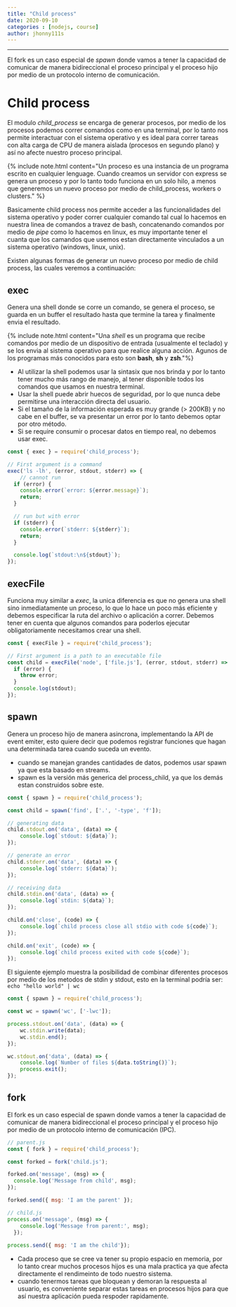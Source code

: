 ```yaml
---
title: "Child process"
date: 2020-09-10
categories : [nodejs, course]
author: jhonny111s
---
```


--------------
El fork es un caso especial de *spawn* donde vamos a tener la capacidad de comunicar de manera bidireccional el proceso principal y el proceso hijo por medio de un protocolo interno de comunicación.

# Child process

El modulo *child_process* se encarga de generar procesos, por medio de los procesos podemos correr comandos como en una terminal, por lo tanto nos permite interactuar con el sistema operativo y es ideal para correr tareas con alta carga de CPU de manera aislada (procesos en segundo plano) y así no afecte nuestro proceso principal.

{% include note.html content="Un proceso es una instancia de un programa escrito en cualquier lenguage. Cuando creamos un servidor con express se genera un proceso y por lo tanto todo funciona en un solo hilo, a menos que generemos un nuevo proceso por medio de child_process, workers o clusters." %}

Basicamente child process nos permite acceder a las funcionalidades del sistema operativo y poder correr cualquier comando tal cual lo hacemos en nuestra linea de comandos a travez de bash, concatenando comandos por medio de *pipe* como lo hacemos en linux, es muy importante tener el cuanta que los camandos que usemos estan directamente vinculados a un sistema operativo (windows, linux, unix).

Existen algunas formas de generar un nuevo proceso por medio de child process, las cuales veremos a continuación:

## exec

Genera una shell donde se corre un comando, se genera el proceso, se guarda en un buffer el resultado hasta que termine la tarea y finalmente envia el resultado.


{% include note.html content="Una *shell* es un programa que recibe comandos por medio de un dispositivo de entrada (usualmente el teclado) y se los envia al sistema operativo para que realice alguna acción. Agunos de los programas más conocidos para esto son **bash**, **sh** y **zsh**."%}

- Al utilizar la shell podemos usar la sintasix que nos brinda y por lo tanto tener mucho más rango de manejo, al tener disponible todos los comandos que usamos en nuestra terminal.
- Usar la shell puede abrir huecos de seguridad, por lo que nunca debe permitirse una interacción directa del usuario.
- Si el tamaño de la información esperada es muy grande (> 200KB) y no cabe en el buffer, se va presentar un error por lo tanto debemos optar por otro método.
- Si se require consumir o procesar datos en tiempo real, no debemos usar exec.

~~~javascript
const { exec } = require('child_process');

// First argument is a command
exec('ls -lh', (error, stdout, stderr) => {
    // cannot run 
  if (error) {
    console.error(`error: ${error.message}`);
    return;
  }

  // run but with error
  if (stderr) {
    console.error(`stderr: ${stderr}`);
    return;
  }

  console.log(`stdout:\n${stdout}`);
});
~~~

## execFile

Funciona muy similar a *exec*, la unica diferencia es que no genera una shell sino inmediatamente un proceso, lo que lo hace un poco más eficiente y debemos especificar la ruta del archivo o aplicación a correr. Debemos tener en cuenta que algunos comandos para poderlos ejecutar obligatoriamente necesitamos crear una shell.

~~~javascript
const { execFile } = require('child_process');

// First argument is a path to an executable file
const child = execFile('node', ['file.js'], (error, stdout, stderr) => {
  if (error) {
    throw error;
  }
  console.log(stdout);
});
~~~

## spawn

Genera un proceso hijo de manera asincrona, implementando la API de event emiter, esto quiere decir que podemos registrar funciones que hagan una determinada tarea cuando suceda un evento.

- cuando se manejan grandes cantidades de datos, podemos usar spawn ya que esta basado en streams.
- spawn es la versión más generica del process_child, ya que los demás estan construidos sobre este.

~~~javascript
const { spawn } = require('child_process');

const child = spawn('find', ['.', '-type', 'f']);

// generating data
child.stdout.on('data', (data) => {
    console.log(`stdout: ${data}`);
});

// generate an error
child.stderr.on('data', (data) => {
    console.log(`stderr: ${data}`);
});

// receiving data
child.stdin.on('data', (data) => {
    console.log(`stdin: ${data}`);
});

child.on('close', (code) => {
    console.log(`child process close all stdio with code ${code}`);
});

child.on('exit', (code) => {
    console.log(`child process exited with code ${code}`);
});
~~~

El siguiente ejemplo muestra la posibilidad de combinar diferentes procesos por medio de los metodos de stdin y stdout, esto en la terminal podría ser: `echo "hello world" | wc`

~~~javascript
const { spawn } = require('child_process');

const wc = spawn('wc', ['-lwc']);

process.stdout.on('data', (data) => {
    wc.stdin.write(data);
    wc.stdin.end();
});

wc.stdout.on('data', (data) => {
    console.log(`Number of files ${data.toString()}`);
    process.exit();
});
~~~

## fork

El fork es un caso especial de spawn donde vamos a tener la capacidad de comunicar de manera bidireccional el proceso principal y el proceso hijo por medio de un protocolo interno de comunicación (IPC).

~~~javascript
// parent.js
const { fork } = require('child_process');

const forked = fork('child.js');

forked.on('message', (msg) => {
  console.log('Message from child', msg);
});

forked.send({ msg: 'I am the parent' });
~~~

~~~javascript
// child.js
process.on('message', (msg) => {
    console.log('Message from parent:', msg);
  });
  
process.send({ msg: 'I am the child'});  
~~~

- Cada proceso que se cree va tener su propio espacio en memoria, por lo tanto crear muchos procesos hijos es una mala practica ya que afecta directamente el rendimeinto de todo nuestro sistema.
- cuando tenermos tareas que bloquean y demoran la respuesta al usuario, es conveniente separar estas tareas en procesos hijos para que así nuestra aplicación pueda respoder rapidamente.
